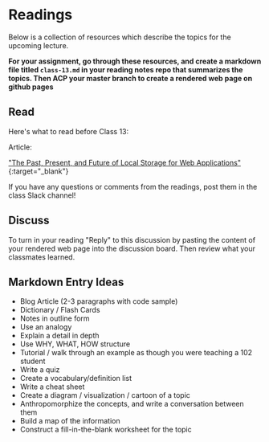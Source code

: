 # Readings

Below is a collection of resources which describe the topics for the upcoming lecture.  

**For your assignment, go through these resources, and create a markdown file titled `class-13.md` in your reading notes repo that summarizes the topics. Then ACP your master branch to create a rendered web page on github pages**

## Read

Here's what to read before Class 13:

Article:

["The Past, Present, and Future of Local Storage for Web Applications"](http://diveinto.html5doctor.com/storage.html){:target="_blank"}

If you have any questions or comments  from the readings, post them in the class Slack channel!

## Discuss

To turn in your reading "Reply" to this discussion by pasting the content of your rendered web page into the discussion board. Then review what your classmates learned.

## Markdown Entry Ideas

- Blog Article (2-3 paragraphs with code sample)
- Dictionary / Flash Cards
- Notes in outline form
- Use an analogy
- Explain a detail in depth
- Use WHY, WHAT, HOW structure
- Tutorial / walk through an example as though you were teaching a 102 student
- Write a quiz
- Create a vocabulary/definition list
- Write a cheat sheet
- Create a diagram / visualization / cartoon of a topic
- Anthropomorphize the concepts, and write a conversation between them
- Build a map of the information
- Construct a fill-in-the-blank worksheet for the topic
